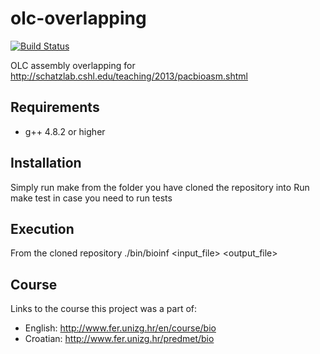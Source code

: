 olc-overlapping
===============
[![Build Status](https://secure.travis-ci.org/dejak/olc-overlapping.png?branch=master)](http://travis-ci.org/dejak/olc-overlapping)

OLC assembly overlapping for http://schatzlab.cshl.edu/teaching/2013/pacbioasm.shtml

Requirements
------------
* g++ 4.8.2 or higher

Installation
------------
Simply run 
  make
from the folder you have cloned the repository into
Run make test in case you need to run tests

Execution
---------
From the cloned repository
  ./bin/bioinf <L> <input_file> <output_file>

Course
------

Links to the course this project was a part of:

* English: http://www.fer.unizg.hr/en/course/bio
* Croatian: http://www.fer.unizg.hr/predmet/bio
